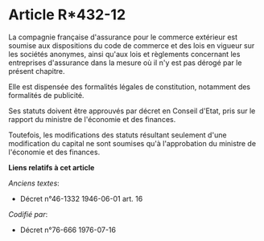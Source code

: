 # Article R*432-12

La compagnie française d'assurance pour le commerce extérieur est soumise aux dispositions du code de commerce et des lois en
vigueur sur les sociétés anonymes, ainsi qu'aux lois et règlements concernant les entreprises d'assurance dans la mesure où
il n'y est pas dérogé par le présent chapitre.

Elle est dispensée des formalités légales de constitution, notamment des formalités de publicité.

Ses statuts doivent être approuvés par décret en Conseil d'Etat, pris sur le rapport du ministre de l'économie et des
finances.

Toutefois, les modifications des statuts résultant seulement d'une modification du capital ne sont soumises qu'à
l'approbation du ministre de l'économie et des finances.

**Liens relatifs à cet article**

_Anciens textes_:

  - Décret n°46-1332 1946-06-01 art. 16

_Codifié par_:

  - Décret n°76-666 1976-07-16
